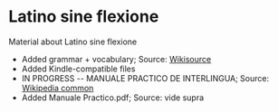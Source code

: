 # Latino sine flexione

Material about Latino sine flexione

* Added grammar + vocabulary; Source: [Wikisource](https://wikisource.org/wiki/Vocabulario_commune_ad_latino-italiano-fran%C3%A7ais-English-deutsch_pro_usu_de_interlinguistas)
* Added Kindle-compatible files
* IN PROGRESS -- MANUALE PRACTICO DE INTERLINGUA; Source: [Wikipedia common](https://commons.wikimedia.org/wiki/File:Manuale_Practico.pdf)
* Added Manuale Practico.pdf; Source: vide supra


